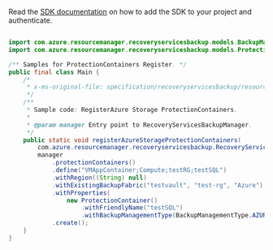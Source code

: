Read the [SDK documentation](https://github.com/Azure/azure-sdk-for-java/blob/azure-resourcemanager-recoveryservicesbackup_1.0.0-beta.2/sdk/recoveryservicesbackup/azure-resourcemanager-recoveryservicesbackup/README.md) on how to add the SDK to your project and authenticate.

```java

import com.azure.resourcemanager.recoveryservicesbackup.models.BackupManagementType;
import com.azure.resourcemanager.recoveryservicesbackup.models.ProtectionContainer;

/** Samples for ProtectionContainers Register. */
public final class Main {
    /*
     * x-ms-original-file: specification/recoveryservicesbackup/resource-manager/Microsoft.RecoveryServices/stable/2021-07-01/examples/AzureStorage/ProtectionContainers_Register.json
     */
    /**
     * Sample code: RegisterAzure Storage ProtectionContainers.
     *
     * @param manager Entry point to RecoveryServicesBackupManager.
     */
    public static void registerAzureStorageProtectionContainers(
        com.azure.resourcemanager.recoveryservicesbackup.RecoveryServicesBackupManager manager) {
        manager
            .protectionContainers()
            .define("VMAppContainer;Compute;testRG;testSQL")
            .withRegion((String) null)
            .withExistingBackupFabric("testvault", "test-rg", "Azure")
            .withProperties(
                new ProtectionContainer()
                    .withFriendlyName("testSQL")
                    .withBackupManagementType(BackupManagementType.AZURE_WORKLOAD))
            .create();
    }
}
```
